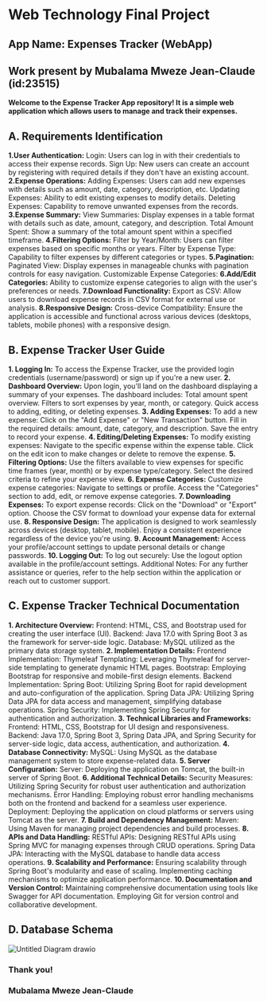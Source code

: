 # Web Technology Final Project        
## App Name: Expenses Tracker (WebApp) 
## Work present by Mubalama Mweze Jean-Claude (id:23515)                                                                                                    	
**Welcome to the Expense Tracker App repository! It is a simple web application which allows users to manage and track their expenses.**

## A. Requirements Identification

**1.User Authentication:**
Login: Users can log in with their credentials to access their expense records.
Sign Up: New users can create an account by registering with required details if they don't have an existing account.
**2.Expense Operations:**
Adding Expenses: Users can add new expenses with details such as amount, date, category, description, etc.
Updating Expenses: Ability to edit existing expenses to modify details.
Deleting Expenses: Capability to remove unwanted expenses from the records.
**3.Expense Summary:**
View Summaries: Display expenses in a table format with details such as date, amount, category, and description.
Total Amount Spent: Show a summary of the total amount spent within a specified timeframe.
**4.Filtering Options:**
Filter by Year/Month: Users can filter expenses based on specific months or years.
Filter by Expense Type: Capability to filter expenses by different categories or types.
**5.Pagination:**
Paginated View: Display expenses in manageable chunks with pagination controls for easy navigation.
Customizable Expense Categories:
**6.Add/Edit Categories:** 
Ability to customize expense categories to align with the user's preferences or needs.
**7.Download Functionality:**
Export as CSV: Allow users to download expense records in CSV format for external use or analysis.
**8.Responsive Design:**
Cross-device Compatibility: Ensure the application is accessible and functional across various devices (desktops, tablets, mobile phones) with a responsive design.

## B. Expense Tracker User Guide

**1. Logging In:**
To access the Expense Tracker, use the provided login credentials (username/password) or sign up if you're a new user.
**2. Dashboard Overview:**
Upon login, you'll land on the dashboard displaying a summary of your expenses.
The dashboard includes:
Total amount spent overview.
Filters to sort expenses by year, month, or category.
Quick access to adding, editing, or deleting expenses.
**3. Adding Expenses:**
To add a new expense:
Click on the "Add Expense" or "New Transaction" button.
Fill in the required details: amount, date, category, and description.
Save the entry to record your expense.
**4. Editing/Deleting Expenses:**
To modify existing expenses:
Navigate to the specific expense within the expense table.
Click on the edit icon to make changes or delete to remove the expense.
**5. Filtering Options:**
Use the filters available to view expenses for specific time frames (year, month) or by expense type/category.
Select the desired criteria to refine your expense view.
**6. Expense Categories:**
Customize expense categories:
Navigate to settings or profile.
Access the "Categories" section to add, edit, or remove expense categories.
**7. Downloading Expenses:**
To export expense records:
Click on the "Download" or "Export" option.
Choose the CSV format to download your expense data for external use.
**8. Responsive Design:**
The application is designed to work seamlessly across devices (desktop, tablet, mobile).
Enjoy a consistent experience regardless of the device you're using.
**9. Account Management:**
Access your profile/account settings to update personal details or change passwords.
**10. Logging Out:**
To log out securely:
Use the logout option available in the profile/account settings.
Additional Notes:
For any further assistance or queries, refer to the help section within the application or reach out to customer support.

## C. Expense Tracker Technical Documentation

**1. Architecture Overview:**
Frontend: HTML, CSS, and Bootstrap used for creating the user interface (UI).
Backend: Java 17.0 with Spring Boot 3 as the framework for server-side logic.
Database: MySQL utilized as the primary data storage system.
**2. Implementation Details:**
Frontend Implementation:
Thymeleaf Templating: Leveraging Thymeleaf for server-side templating to generate dynamic HTML pages.
Bootstrap: Employing Bootstrap for responsive and mobile-first design elements.
Backend Implementation:
Spring Boot: Utilizing Spring Boot for rapid development and auto-configuration of the application.
Spring Data JPA: Utilizing Spring Data JPA for data access and management, simplifying database operations.
Spring Security: Implementing Spring Security for authentication and authorization.
**3. Technical Libraries and Frameworks:**
Frontend: HTML, CSS, Bootstrap for UI design and responsiveness.
Backend: Java 17.0, Spring Boot 3, Spring Data JPA, and Spring Security for server-side logic, data access, authentication, and authorization.
**4. Database Connectivity:**
MySQL: Using MySQL as the database management system to store expense-related data.
**5. Server Configuration:**
Server: Deploying the application on Tomcat, the built-in server of Spring Boot.
**6. Additional Technical Details:**
Security Measures: Utilizing Spring Security for robust user authentication and authorization mechanisms.
Error Handling: Employing robust error handling mechanisms both on the frontend and backend for a seamless user experience.
Deployment: Deploying the application on cloud platforms or servers using Tomcat as the server.
**7. Build and Dependency Management:**
Maven: Using Maven for managing project dependencies and build processes.
**8. APIs and Data Handling:**
RESTful APIs: Designing RESTful APIs using Spring MVC for managing expenses through CRUD operations.
Spring Data JPA: Interacting with the MySQL database to handle data access operations.
**9. Scalability and Performance:**
Ensuring scalability through Spring Boot's modularity and ease of scaling.
Implementing caching mechanisms to optimize application performance.
**10. Documentation and Version Control:**
Maintaining comprehensive documentation using tools like Swagger for API documentation.
Employing Git for version control and collaborative development.

## D. Database Schema

![Untitled Diagram drawio](https://github.com/MubalamaMweze/23515_Webtech_Final_Project/assets/146167689/f285b327-3767-41d1-81b1-0dcd1e45b51e)





### Thank you!
### Mubalama Mweze Jean-Claude


 










